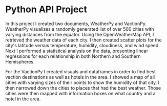 # Python API Project
In this project I created two documents, WeatherPy and VactionPy. WeatherPy visualizes a randomly generated list of over 500 cities with varying distances from the equator. Using the OpenWeatherMap API, I retrieved the weather data of each city. I then created scatter plots for the city's latitude versus temperature, humidity, cloudiness, and wind speed. Next I performed a statistical analysis on the data, presenting linear regressions for each relationship in both Northern and Southern Hemispheres.

For the VactionPy I created visuals and dataframes in order to find best vaction destinations as well as hotels in the area. I showed a map of all cities with varying sizes of their points to show the humidity of that city. I then narrowed down the cities to places that had the best weather. Those cities were then mapped with information boxes on what country and a hotel in the area.
